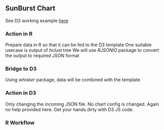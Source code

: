 ## SunBurst Chart

See D3 working example [here](http://bl.ocks.org/mbostock/4348373)

### Action in R
Prepare data in R so that it can be fed to the D3 template
One suitable usecase is output of *hclust* tree
We will use *RJSONIO* package to convert the output to required JSON format

### Bridge to D3
Using *whisker* package, data will be combined with the template

### Action in D3
Only changing the incoming JSON file. No chart config is changed. 
Again no help provided here. Get your hands dirty with D3 JS code.

### R Workflow

